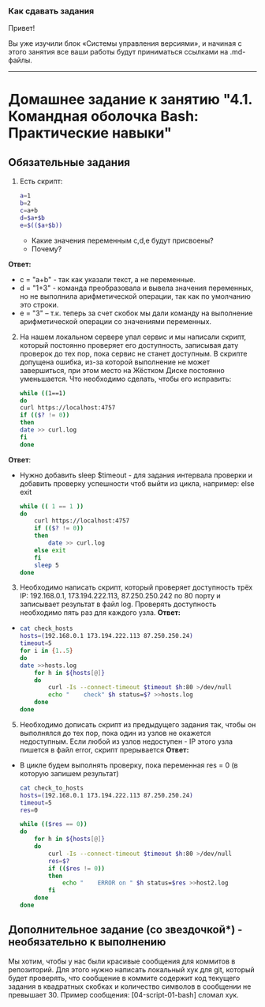 ### Как сдавать задания

Привет! 

Вы уже изучили блок «Системы управления версиями», и начиная с этого занятия все ваши работы будут приниматься ссылками на .md-файлы.

---


# Домашнее задание к занятию "4.1. Командная оболочка Bash: Практические навыки"

## Обязательные задания

1. Есть скрипт:
	```bash
	a=1
	b=2
	c=a+b
	d=$a+$b
	e=$(($a+$b))
	```
	* Какие значения переменным c,d,e будут присвоены?
	* Почему?

**Ответ:**
* c = "a+b" - так как указали текст, а не переменные.
* d = "1+3" - команда преобразовала и вывела значения переменных, но не выполнила арифметической операции, так как по умолчанию это строки.
* e = "3" – т.к. теперь за счет скобок мы дали команду на выполнение арифметической операции со значениями переменных.

2. На нашем локальном сервере упал сервис и мы написали скрипт, который постоянно проверяет его доступность, записывая дату проверок до тех пор, пока сервис не станет доступным. В скрипте допущена ошибка, из-за которой выполнение не может завершиться, при этом место на Жёстком Диске постоянно уменьшается. Что необходимо сделать, чтобы его исправить:
	```bash
	while ((1==1)
	do
	curl https://localhost:4757
	if (($? != 0))
	then
	date >> curl.log
	fi
	done
	```
**Ответ**:
* Нужно добавить sleep $timeout - для задания интервала проверки и добавить проверку успешности чтоб выйти из цикла, например: else exit
	```bash
    while (( 1 == 1 ))
    do
        curl https://localhost:4757
        if (($? != 0))
        then
            date >> curl.log
        else exit
        fi
        sleep 5
    done
	```

3. Необходимо написать скрипт, который проверяет доступность трёх IP: 192.168.0.1, 173.194.222.113, 87.250.250.242 по 80 порту и записывает результат в файл log. Проверять доступность необходимо пять раз для каждого узла.
**Ответ:**
* 
	```bash
    cat check_hosts
    hosts=(192.168.0.1 173.194.222.113 87.250.250.24)
    timeout=5
    for i in {1..5}
    do
    date >>hosts.log
        for h in ${hosts[@]}
        do
            curl -Is --connect-timeout $timeout $h:80 >/dev/null
            echo "    check" $h status=$? >>hosts.log
        done
    done
 	```

5. Необходимо дописать скрипт из предыдущего задания так, чтобы он выполнялся до тех пор, пока один из узлов не окажется недоступным. Если любой из узлов недоступен - IP этого узла пишется в файл error, скрипт прерывается
**Ответ:**
* В цикле будем выполнять проверку, пока переменная res = 0 (в которую запишем результат)

    ```bash
    cat check_to_hosts
    hosts=(192.168.0.1 173.194.222.113 87.250.250.24)
    timeout=5
    res=0
	
    while (($res == 0))
    do
        for h in ${hosts[@]}
        do
            curl -Is --connect-timeout $timeout $h:80 >/dev/null
            res=$?
            if (($res != 0))
            then
                echo "    ERROR on " $h status=$res >>host2.log
            fi
        done
    done
     ```

## Дополнительное задание (со звездочкой*) - необязательно к выполнению

Мы хотим, чтобы у нас были красивые сообщения для коммитов в репозиторий. Для этого нужно написать локальный хук для git, который будет проверять, что сообщение в коммите содержит код текущего задания в квадратных скобках и количество символов в сообщении не превышает 30. Пример сообщения: \[04-script-01-bash\] сломал хук.



